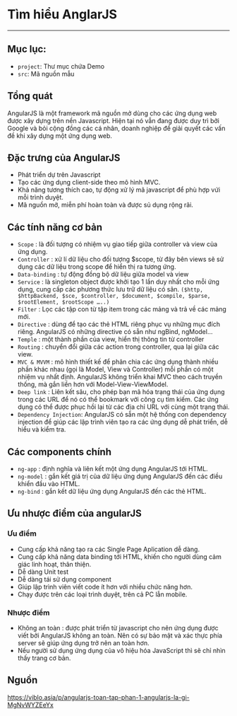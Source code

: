 # Tìm hiểu AnglarJS
---
## Mục lục:
- `project`: Thư mục chứa Demo
- `src`: Mã nguồn mẫu 

## Tổng quát
AngularJS là một framework mã nguồn mở dùng cho các ứng dụng web được xây dựng trên nền Javascript. Hiện tại nó vẫn đang được duy trì bởi Google và bỏi cộng đồng các cá nhân, doanh nghiệp để giải quyết các vấn đề khi xây dựng một ứng dụng web.

## Đặc trưng của AngularJS
- Phát triển dự trên Javascript
- Tạo các ứng dụng client-side theo mô hình MVC.
- Khả năng tương thích cao, tự động xử lý mã javascript để phù hợp vứi mỗi trình duyệt.
- Mã nguồn mở, miễn phí hoàn toàn và được sủ dụng rộng rãi.

## Các tính năng cơ bản
- `Scope` : là đối tượng có nhiệm vụ giao tiếp giữa controller và view của ứng dụng.
- `Controller` : xử lí dữ liệu cho đối tượng $scope, từ đây bên views sẽ sử dụng các dữ liệu trong scope để hiển thị ra tương ứng.
- `Data-binding` : tự động đồng bộ dữ liệu giữa model và view
- `Service` : là singleton object được khởi tạo 1 lần duy nhất cho mỗi ứng dụng, cung cấp các phương thức lưu trữ dữ liệu có sãn. `($http, $httpBackend, $sce, $controller, $document, $compile, $parse, $rootElement, $rootScope …..)`
- `Filter` : Lọc các tập con từ tập item trong các mảng và trả về các mảng mới.
- `Directive` : dùng để tạo các thẻ HTML riêng phục vụ những mục đích riêng. AngularJS có những directive có sẵn như ngBind, ngModel…
- `Temple` : một thành phần của view, hiển thị thông tin từ controller
- `Routing` : chuyển đổi giữa các action trong controller, qua lại giữa các view.
- `MVC & MVVM` : mô hình thiết kế để phân chia các ứng dụng thành nhiều phần khác nhau (gọi là Model, View và Controller) mỗi phần có một nhiệm vụ nhất định. AngularJS không triển khai MVC theo cách truyền thống, mà gắn liền hơn với Model-View-ViewModel.
- `Deep link` : Liên kết sâu, cho phép bạn mã hóa trạng thái của ứng dụng trong các URL để nó có thể bookmark với công cụ tìm kiếm. Các ứng dụng có thể được phục hồi lại từ các địa chỉ URL với cùng một trạng thái.
- `Dependency Injection`: AngularJS có sẵn một hệ thống con dependency injection để giúp các lập trình viên tạo ra các ứng dụng dễ phát triển, dễ hiểu và kiểm tra.

## Các components chính
- `ng-app` : định nghĩa và liên kết một ứng dụng AngularJS tới HTML.
- `ng-model` : gắn kết giá trị của dữ liệu ứng dụng AngularJS đến các điều khiển đầu vào HTML.
- `ng-bind` : gắn kết dữ liệu ứng dụng AngularJS đến các thẻ HTML.


## Ưu nhược điểm của angularJS
### Ưu điểm
- Cung cấp khả năng tạo ra các Single Page Aplication dễ dàng.
- Cung cấp khả năng data binding tới HTML, khiến cho người dùng cảm giác linh hoạt, thân thiện.
- Dễ dàng Unit test
- Dễ dàng tái sử dụng component
- Giúp lập trình viên viết code ít hơn với nhiều chức năng hơn.
- Chạy được trên các loại trình duyệt, trên cả PC lẫn mobile.

### Nhược điểm
- Không an toàn : được phát triển từ javascript cho nên ứng dụng được viết bởi AngularJS không an toàn. Nên có sự bảo mật và xác thực phía server sẽ giúp ứng dụng trở nên an toàn hơn.
- Nếu người sử dụng ứng dụng của vô hiệu hóa JavaScript thì sẽ chỉ nhìn thấy trang cơ bản.

## Nguồn

https://viblo.asia/p/angularjs-toan-tap-phan-1-angularjs-la-gi-MgNvWYZEeYx